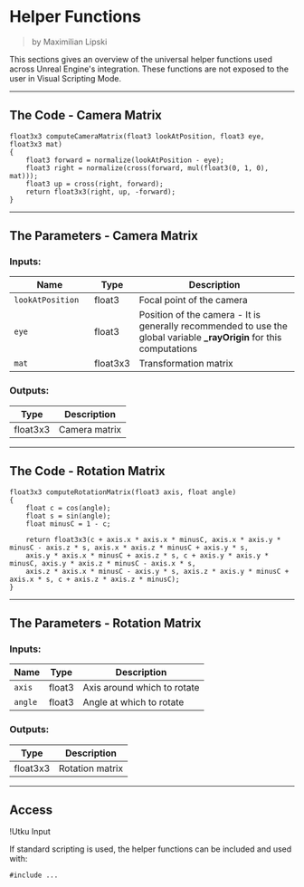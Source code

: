 <div class="container">
    <h1 class="main-heading">Helper Functions</h1>
    <blockquote class="author">by Maximilian Lipski</blockquote>
</div>

This sections gives an overview of the universal helper functions used across Unreal Engine's integration. These functions are not exposed to the user in Visual Scripting Mode.

---

## The Code - Camera Matrix

``` hlsl
float3x3 computeCameraMatrix(float3 lookAtPosition, float3 eye, float3x3 mat)
{
    float3 forward = normalize(lookAtPosition - eye);
    float3 right = normalize(cross(forward, mul(float3(0, 1, 0), mat))); 
    float3 up = cross(right, forward);
    return float3x3(right, up, -forward); 
}
```

---

## The Parameters - Camera Matrix

### Inputs:
| Name | Type     | Description |
|-----------------------|----------|-------------|
| `lookAtPosition` <img width=50/>| float3   | Focal point of the camera |
| `eye`        | float3   | Position of the camera - It is generally recommended to use the global variable **_rayOrigin** for this computations |
| `mat`            | float3x3   | Transformation matrix |

### Outputs:
| Type     | Description |
|----------|-------------|
| float3x3   | Camera matrix |

---

## The Code - Rotation Matrix

``` hlsl
float3x3 computeRotationMatrix(float3 axis, float angle)
{
    float c = cos(angle);
    float s = sin(angle);
    float minusC = 1 - c;
    
    return float3x3(c + axis.x * axis.x * minusC, axis.x * axis.y * minusC - axis.z * s, axis.x * axis.z * minusC + axis.y * s,
    axis.y * axis.x * minusC + axis.z * s, c + axis.y * axis.y * minusC, axis.y * axis.z * minusC - axis.x * s,
    axis.z * axis.x * minusC - axis.y * s, axis.z * axis.y * minusC + axis.x * s, c + axis.z * axis.z * minusC);
}
```

---

## The Parameters - Rotation Matrix

### Inputs:
| Name | Type     | Description |
|-----------------------|----------|-------------|
| `axis`  | float3   | Axis around which to rotate |
| `angle`        | float3   | Angle at which to rotate |

### Outputs:
| Type     | Description |
|----------|-------------|
| float3x3   | Rotation matrix |

---

## Access

!Utku Input

If standard scripting is used, the helper functions can be included and used with: 
```
#include ...
```

